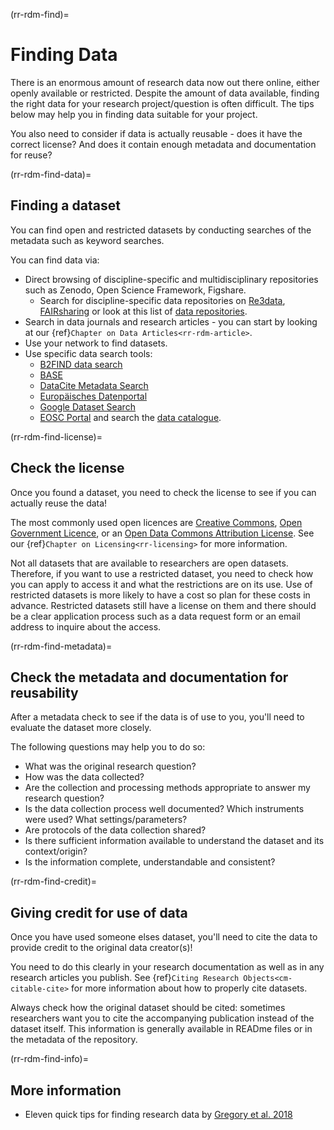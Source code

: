 (rr-rdm-find)=
# Finding Data

There is an enormous amount of research data now out there online, either openly available or restricted. 
Despite the amount of data available, finding the right data for your research project/question is often difficult. 
The tips below may help you in finding data suitable for your project.

You also need to consider if data is actually reusable - does it have the correct license? 
And does it contain enough metadata and documentation for reuse? 

(rr-rdm-find-data)=
## Finding a dataset

You can find open and restricted datasets by conducting searches of the metadata such as keyword searches.

You can find data via:
* Direct browsing of discipline-specific and multidisciplinary repositories such as Zenodo, Open Science Framework, Figshare. 
    * Search for discipline-specific data repositories on [Re3data](https://www.re3data.org/), [FAIRsharing](https://fairsharing.org/) or look at this list of [data repositories](https://oad.simmons.edu/oadwiki/Data_repositories). 
* Search in data journals and research articles - you can start by looking at our {ref}`Chapter on Data Articles<rr-rdm-article>`.
* Use your network to find datasets.
* Use specific data search tools:
    * [B2FIND data search](http://b2find.eudat.eu/)
    * [BASE](https://www.base-search.net/) 
    * [DataCite Metadata Search](https://search.datacite.org/)
    * [Europäisches Datenportal](https://www.europeandataportal.eu/de)
    * [Google Dataset Search](https://datasetsearch.research.google.com/)
    * [EOSC Portal](https://eosc-portal.eu/) and search the [data catalogue](https://search.marketplace.eosc-portal.eu/search/dataset?q=*&standard=true&exact=false&radioValueAuthor=A&radioValueExact=A&radioValueTitle=A&radioValueKeyword=A). 

(rr-rdm-find-license)=
## Check the license

Once you found a dataset, you need to check the license to see if you can actually reuse the data!

The most commonly used open licences are [Creative Commons](https://creativecommons.org/choose/), [Open Government Licence](http://www.nationalarchives.gov.uk/doc/open-government-licence/version/3/), or an [Open Data Commons Attribution License](https://opendatacommons.org/licenses/by/index.html).
See our {ref}`Chapter on Licensing<rr-licensing>` for more information.

Not all datasets that are available to researchers are open datasets. 
Therefore, if you want to use a restricted dataset, you need to check how you can apply to access it and what the restrictions are on its use. 
Use of restricted datasets is more likely to have a cost so plan for these costs in advance.
Restricted datasets still have a license on them and there should be a clear application process such as a data request form or an email address to inquire about the access. 

(rr-rdm-find-metadata)=
## Check the metadata and documentation for reusability

After a metadata check to see if the data is of use to you, you'll need to evaluate the dataset more closely. 

The following questions may help you to do so:

* What was the original research question?
* How was the data collected? 
* Are the collection and processing methods appropriate to answer my research question?
* Is the data collection process well documented? Which instruments were used? What settings/parameters?
* Are protocols of the data collection shared?
* Is there sufficient information available to understand the dataset and its context/origin?
* Is the information complete, understandable and consistent?

(rr-rdm-find-credit)=
## Giving credit for use of data

Once you have used someone elses dataset, you'll need to cite the data to provide credit to the original data creator(s)!

You need to do this clearly in your research documentation as well as in any research articles you publish. 
See {ref}`Citing Research Objects<cm-citable-cite>` for more information about how to properly cite datasets.

Always check how the original dataset should be cited: sometimes researchers want you to cite the accompanying publication instead of the dataset itself. 
This information is generally available in READme files or in the metadata of the repository.


(rr-rdm-find-info)=
## More information

* Eleven quick tips for finding research data by [Gregory et al. 2018](https://doi.org/10.1371/journal.pcbi.1006038)


